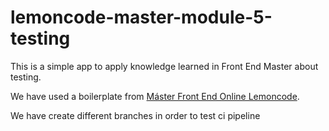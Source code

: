 # lemoncode-master-module-5-testing

This is a simple app to apply knowledge learned in Front End Master about testing.

We have used a boilerplate from [Máster Front End Online Lemoncode](https://lemoncode.net/master-frontend#inicio-banner).

We have create different branches in order to test ci pipeline
